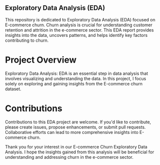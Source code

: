 ## Exploratory Data Analysis (EDA)
This repository is dedicated to Exploratory Data Analysis (EDA) focused on E-commerce churn. Churn analysis is crucial for understanding customer retention and attrition in the e-commerce sector. This EDA report provides insights into the data, uncovers patterns, and helps identify key factors contributing to churn.

# Project Overview
Exploratory Data Analysis: EDA is an essential step in data analysis that involves visualizing and understanding the data. In this project, I focus solely on exploring and gaining insights from the E-commerce churn dataset.

# Contributions
Contributions to this EDA project are welcome. If you'd like to contribute, please create issues, propose enhancements, or submit pull requests. Collaborative efforts can lead to more comprehensive insights into E-commerce churn.

Thank you for your interest in our E-commerce Churn Exploratory Data Analysis. I hope the insights gained from this analysis will be beneficial for understanding and addressing churn in the e-commerce sector.

